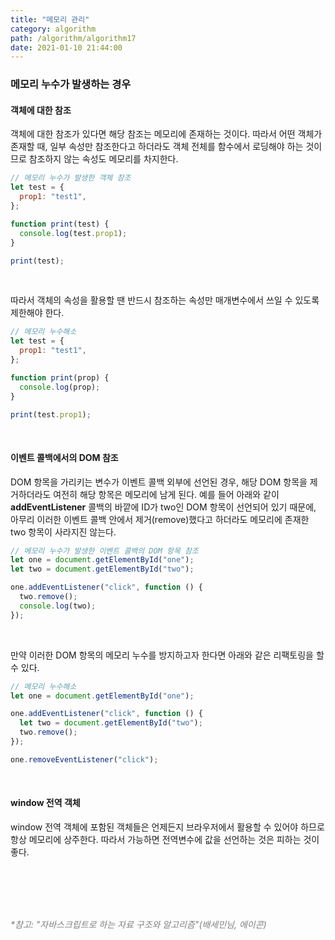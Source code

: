 ```yaml
---
title: "메모리 관리"
category: algorithm
path: /algorithm/algorithm17
date: 2021-01-10 21:44:00
---
```


### 메모리 누수가 발생하는 경우

#### 객체에 대한 참조

객체에 대한 참조가 있다면 해당 참조는 메모리에 존재하는 것이다. 따라서 어떤 객체가 존재할 때, 일부 속성만 참조한다고 하더라도 객체 전체를 함수에서 로딩해야 하는 것이므로 참조하지 않는 속성도 메모리를 차지한다.

```jsx
// 메모리 누수가 발생한 객체 참조
let test = {
  prop1: "test1",
};

function print(test) {
  console.log(test.prop1);
}

print(test);
```

<br />

따라서 객체의 속성을 활용할 땐 반드시 참조하는 속성만 매개변수에서 쓰일 수 있도록 제한해야 한다.

```jsx
// 메모리 누수해소
let test = {
  prop1: "test1",
};

function print(prop) {
  console.log(prop);
}

print(test.prop1);
```

<br />

#### 이벤트 콜백에서의 DOM 참조

DOM 항목을 가리키는 변수가 이벤트 콜백 외부에 선언된 경우, 해당 DOM 항목을 제거하더라도 여전히 해당 항목은 메모리에 남게 된다. 예를 들어 아래와 같이 **addEventListener** 콜백의 바깥에 ID가 two인 DOM 항목이 선언되어 있기 때문에, 아무리 이러한 이벤트 콜백 안에서 제거(remove)했다고 하더라도 메모리에 존재한 two 항목이 사라지진 않는다.

```jsx
// 메모리 누수가 발생한 이벤트 콜백의 DOM 항목 참조
let one = document.getElementById("one");
let two = document.getElementById("two");

one.addEventListener("click", function () {
  two.remove();
  console.log(two);
});
```

<br />

만약 이러한 DOM 항목의 메모리 누수를 방지하고자 한다면 아래와 같은 리팩토링을 할 수 있다.

```jsx
// 메모리 누수해소
let one = document.getElementById("one");

one.addEventListener("click", function () {
  let two = document.getElementById("two");
  two.remove();
});

one.removeEventListener("click");
```

<br />

#### window 전역 객체

window 전역 객체에 포함된 객체들은 언제든지 브라우저에서 활용할 수 있어야 하므로 항상 메모리에 상주한다. 따라서 가능하면 전역변수에 값을 선언하는 것은 피하는 것이 좋다.

<br />
<br />
<br />
<br />

<text style="color:gray">_\*참고: "자바스크립트로 하는 자료 구조와 알고리즘"(배세민님, 에이콘)_</text>
